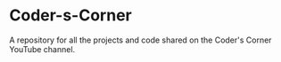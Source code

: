 # Coder-s-Corner
 A repository for all the projects and code shared on the Coder's Corner YouTube channel.
